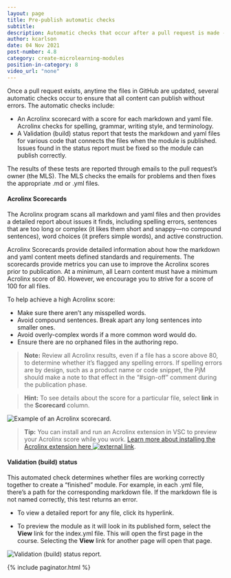```yaml
---
layout: page
title: Pre-publish automatic checks
subtitle:
description: Automatic checks that occur after a pull request is made - Acrolinx and Validation build status
author: kcarlson
date: 04 Nov 2021
post-number: 4.8
category: create-microlearning-modules
position-in-category: 8
video_url: "none"
---
```


Once a pull request exists, anytime the files in GitHub are updated, several automatic checks occur to ensure that all content can publish without errors. The automatic checks include:

- An Acrolinx scorecard with a score for each markdown and yaml file. Acrolinx checks for spelling, grammar, writing style, and terminology.
- A Validation (build) status report that tests the markdown and yaml files for various code that connects the files when the module is published. Issues found in the status report must be fixed so the module can publish correctly.

The results of these tests are reported through emails to the pull request’s owner (the MLS). The MLS checks the emails for problems and then fixes the appropriate .md or .yml files.

#### Acrolinx Scorecards

The Acrolinx program scans all markdown and yaml files and then provides a detailed report about issues it finds, including spelling errors, sentences that are too long or complex (it likes them short and snappy—no compound sentences), word choices (it prefers simple words), and active construction.

Acrolinx Scorecards provide detailed information about how the markdown and yaml content meets defined standards and requirements. The scorecards provide metrics you can use to improve the Acrolinx scores prior to publication. At a minimum, all Learn content must have a minimum Acrolinx score of 80. However, we encourage you to strive for a score of 100 for all files.

To help achieve a high Acrolinx score:

- Make sure there aren’t any misspelled words.
- Avoid compound sentences. Break apart any long sentences into smaller ones.
- Avoid overly-complex words if a more common word would do.
- Ensure there are no orphaned files in the authoring repo.

>**Note:** Review all Acrolinx results, even if a file has a score above 80, to determine whether it’s flagged any spelling errors. If spelling errors are by design, such as a product name or code snippet, the PjM should make a note to that effect in the “#sign-off” comment during the publication phase.

>**Hint:** To see details about the score for a particular file, select **link** in the **Scorecard** column.

![Example of an Acrolinx scorecard.](../assets/images/acrolinx-scorecard.png)

>**Tip:** You can install and run an Acrolinx extension in VSC to preview your Acrolinx score while you work. <a href="https://review.docs.microsoft.com/en-us/help/contribute/contribute-get-started-setup-acrolinx-vscode" target="_blank">Learn more about installing the Acrolinx extension here ![external link](../assets/images/extlink.png)</a>.

#### Validation (build) status

This automated check determines whether files are working correctly together to create a “finished” module. For example, in each .yml file, there’s a path for the corresponding markdown file. If the markdown file is not named correctly, this test returns an error.

- To view a detailed report for any file, click its hyperlink. 

- To preview the module as it will look in its published form, select the **View** link for the index.yml file. This will open the first page in the course. Selecting the **View** link for another page will open that page.

![Validation (build) status report.](../assets/images/validation-status.png)

{% include paginator.html %}
